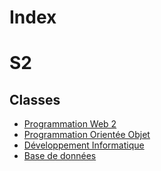# Index

# S2
## Classes
- [Programmation Web 2](./s2/Programmation_Web.md)
- [Programmation Orientée Objet](./s2/Programmation_Orientee_Objet.md)
- [Développement Informatique](./s2/Developpement_Infromatique.md)
- [Base de données](./s2/Base_de_donnees.md) 
